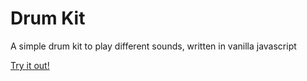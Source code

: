 # Drum Kit

A simple drum kit to play different sounds, written in vanilla javascript

[Try it out!](www.google.com)